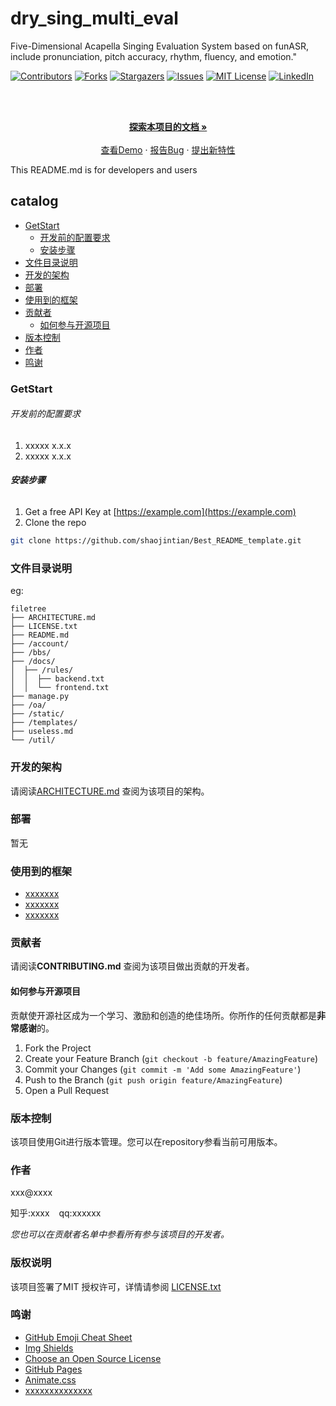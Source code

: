 

# dry_sing_multi_eval

Five-Dimensional Acapella Singing Evaluation System based on funASR, include pronunciation, pitch accuracy, rhythm, fluency, and emotion."

<!-- PROJECT SHIELDS -->

[![Contributors][contributors-shield]][contributors-url]
[![Forks][forks-shield]][forks-url]
[![Stargazers][stars-shield]][stars-url]
[![Issues][issues-shield]][issues-url]
[![MIT License][license-shield]][license-url]
[![LinkedIn][linkedin-shield]][linkedin-url]

<!-- PROJECT LOGO -->
<br />

<p align="center">
  <a href="https://github.com/TroyeJames9/speech_recognition/">
  </a>
  <p align="center">
    <br />
    <a href="https://www.mubu.com/doc/5ZN7PfUKD9Y"><strong>探索本项目的文档 »</strong></a>
    <br />
    <br />
    <a href="https://github.com/TroyeJames9/dry_sing_multi_eval/blob/main/jupyter/funasr_run_single.ipynb">查看Demo</a>
    ·
    <a href="https://github.com/TroyeJames9/dry_sing_multi_eval/issues">报告Bug</a>
    ·
    <a href="https://github.com/TroyeJames9/dry_sing_multi_eval/issues">提出新特性</a>
  </p>

</p>


 This README.md is for developers and users
 
## catalog

- [GetStart](#GetStart)
  - [开发前的配置要求](#开发前的配置要求)
  - [安装步骤](#安装步骤)
- [文件目录说明](#文件目录说明)
- [开发的架构](#开发的架构)
- [部署](#部署)
- [使用到的框架](#使用到的框架)
- [贡献者](#贡献者)
  - [如何参与开源项目](#如何参与开源项目)
- [版本控制](#版本控制)
- [作者](#作者)
- [鸣谢](#鸣谢)

### GetStart

###### 开发前的配置要求

1. xxxxx x.x.x
2. xxxxx x.x.x

###### **安装步骤**

1. Get a free API Key at [https://example.com](https://example.com)
2. Clone the repo

```sh
git clone https://github.com/shaojintian/Best_README_template.git
```

### 文件目录说明
eg:

```
filetree 
├── ARCHITECTURE.md
├── LICENSE.txt
├── README.md
├── /account/
├── /bbs/
├── /docs/
│  ├── /rules/
│  │  ├── backend.txt
│  │  └── frontend.txt
├── manage.py
├── /oa/
├── /static/
├── /templates/
├── useless.md
└── /util/

```





### 开发的架构 

请阅读[ARCHITECTURE.md](https://github.com/shaojintian/Best_README_template/blob/master/ARCHITECTURE.md) 查阅为该项目的架构。

### 部署

暂无

### 使用到的框架

- [xxxxxxx](https://getbootstrap.com)
- [xxxxxxx](https://jquery.com)
- [xxxxxxx](https://laravel.com)

### 贡献者

请阅读**CONTRIBUTING.md** 查阅为该项目做出贡献的开发者。

#### 如何参与开源项目

贡献使开源社区成为一个学习、激励和创造的绝佳场所。你所作的任何贡献都是**非常感谢**的。


1. Fork the Project
2. Create your Feature Branch (`git checkout -b feature/AmazingFeature`)
3. Commit your Changes (`git commit -m 'Add some AmazingFeature'`)
4. Push to the Branch (`git push origin feature/AmazingFeature`)
5. Open a Pull Request



### 版本控制

该项目使用Git进行版本管理。您可以在repository参看当前可用版本。

### 作者

xxx@xxxx

知乎:xxxx  &ensp; qq:xxxxxx    

 *您也可以在贡献者名单中参看所有参与该项目的开发者。*

### 版权说明

该项目签署了MIT 授权许可，详情请参阅 [LICENSE.txt](https://github.com/shaojintian/Best_README_template/blob/master/LICENSE.txt)

### 鸣谢


- [GitHub Emoji Cheat Sheet](https://www.webpagefx.com/tools/emoji-cheat-sheet)
- [Img Shields](https://shields.io)
- [Choose an Open Source License](https://choosealicense.com)
- [GitHub Pages](https://pages.github.com)
- [Animate.css](https://daneden.github.io/animate.css)
- [xxxxxxxxxxxxxx](https://connoratherton.com/loaders)

<!-- links -->
[your-project-path]:TroyeJames9/dry_sing_multi_eval
[contributors-shield]: https://img.shields.io/github/contributors/TroyeJames9/dry_sing_multi_eval.svg?style=flat-square
[contributors-url]: https://github.com/TroyeJames9/dry_sing_multi_eval/graphs/contributors
[forks-shield]: https://img.shields.io/github/forks/TroyeJames9/dry_sing_multi_eval.svg?style=flat-square
[forks-url]: https://github.com/TroyeJames9/dry_sing_multi_eval/network/members
[stars-shield]: https://img.shields.io/github/stars/TroyeJames9/dry_sing_multi_eval.svg?style=flat-square
[stars-url]: https://github.com/TroyeJames9/dry_sing_multi_eval/stargazers
[issues-shield]: https://img.shields.io/github/issues/TroyeJames9/dry_sing_multi_eval.svg?style=flat-square
[issues-url]: https://img.shields.io/github/issues/TroyeJames9/dry_sing_multi_eval.svg
[license-shield]: https://img.shields.io/github/license/TroyeJames9/dry_sing_multi_eval.svg?style=flat-square
[license-url]: https://github.com/TroyeJames9/dry_sing_multi_eval/blob/master/LICENSE.txt
[linkedin-shield]: https://img.shields.io/badge/-LinkedIn-black.svg?style=flat-square&logo=linkedin&colorB=555
[linkedin-url]: https://linkedin.com/in/shaojintian




